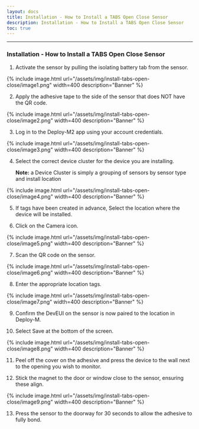 ```yaml
---    
layout: docs    
title: Installation - How to Install a TABS Open Close Sensor    
description: Installation - How to Install a TABS Open Close Sensor    
toc: true    
---    
```

---------------------------------------    
### Installation - How to Install a TABS Open Close Sensor 

1.  Activate the sensor by pulling the isolating battery tab from the
    sensor.

   {% include image.html url="/assets/img/install-tabs-open-close/image1.png" width=400 description="Banner" %}

2.  Apply the adhesive tape to the side of the sensor that does
    NOT have the QR code.

   {% include image.html url="/assets/img/install-tabs-open-close/image2.png" width=400 description="Banner" %}

3.  Log in to the Deploy-M2 app using your account credentials.

   {% include image.html url="/assets/img/install-tabs-open-close/image3.png" width=400 description="Banner" %}

4.  Select the correct device cluster for the device you are installing.

    **Note:** a Device Cluster is simply a grouping of sensors by sensor
        type and install location

   {% include image.html url="/assets/img/install-tabs-open-close/image4.png" width=400 description="Banner" %}

5.  If tags have been created in advance, Select the location where the
    device will be installed.

6.  Click on the Camera icon.

   {% include image.html url="/assets/img/install-tabs-open-close/image5.png" width=400 description="Banner" %}

7.  Scan the QR code on the sensor.

   {% include image.html url="/assets/img/install-tabs-open-close/image6.png" width=400 description="Banner" %}

8.  Enter the appropriate location tags.

   {% include image.html url="/assets/img/install-tabs-open-close/image7.png" width=400 description="Banner" %}

9.  Confirm the DevEUI on the sensor is now paired to the location in
    Deploy-M.

10. Select Save at the bottom of the screen.

   {% include image.html url="/assets/img/install-tabs-open-close/image8.png" width=400 description="Banner" %}

11. Peel off the cover on the adhesive and press the device to the wall
    next to the opening you wish to monitor.

12. Stick the magnet to the door or window close to the sensor, ensuring
    these align.

   {% include image.html url="/assets/img/install-tabs-open-close/image9.png" width=400 description="Banner" %}

13. Press the sensor to the doorway for 30 seconds to allow the adhesive
    to fully bond.
